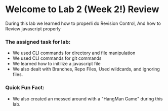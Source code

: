 # Welcome to Lab 2 (Week 2!) Review

During this lab we learned how to properli do Revision Control, And how to Review javascript properly

### The assigned task for lab:
- We used CLI commands for directory and file manipulation
- We used CLI commands for git commands
- We learned how to initilize a javascript file
- We also dealt with Branches, Repo Files, Used wildcards, and ignoring files.




### Quick Fun Fact:
- We also created an messed around with a "HangMan Game" during this lab.
